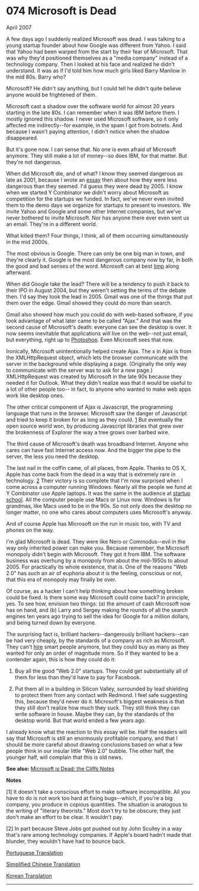 # 074 Microsoft is Dead


  
 
  
 April 2007   
  
 A few days ago I suddenly realized Microsoft was dead. I was talking to a young startup founder about how Google was different from Yahoo. I said that Yahoo had been warped from the start by their fear of Microsoft. That was why they'd positioned themselves as a "media company" instead of a technology company. Then I looked at his face and realized he didn't understand. It was as if I'd told him how much girls liked Barry Manilow in the mid 80s. Barry 
who?  
 
  
 Microsoft? He didn't say anything, but I could tell he didn't quite believe anyone would be frightened of them.   
  
 Microsoft cast a shadow over the software world for almost 20 years starting in the late 80s. I can remember when it was IBM before them. I mostly ignored this shadow. I never used Microsoft software, so it only affected me indirectly--for example, in the spam I got from botnets. And because I wasn't paying attention, I didn't notice when the shadow disappeared.   
  
 But it's gone now. I can sense that. No one is even afraid of Microsoft anymore. They still make a lot of money--so does IBM, for that matter. But they're not dangerous.   
  
 When did Microsoft die, and of what? I know they seemed dangerous as late as 2001, because I wrote an [essay](road.html) then about how they were less dangerous than they seemed. I'd guess they were dead by 2005. I know when we started Y Combinator we didn't worry about Microsoft as competition for the startups we funded. In fact, we've never even invited them to the demo days we organize for startups to present to investors. We invite Yahoo and Google and some other Internet companies, but we've never bothered to invite Microsoft. Nor has anyone there ever even sent us an email. They're in a different world.   
  
 What killed them? Four things, I think, all of them occurring simultaneously in the mid 2000s.   
  
 The most obvious is Google. There can only be one big man in town, and they're clearly it. Google is the most dangerous company now by far, in both the good and bad senses of the word. Microsoft can at best [limp](http://live.com) along afterward.   
  
 When did Google take the lead? There will be a tendency to push it back to their IPO in August 2004, but they weren't setting the terms of the debate then. I'd say they took the lead in 2005\. Gmail was one of the things that put them over the edge. Gmail showed they could do more than search.   
  
 Gmail also showed how much you could do with web-based software, if you took advantage of what later came to be called "Ajax." And that was the second cause of Microsoft's death: everyone can see the desktop is over. It now seems inevitable that applications will live on the web--not just email, but everything, right up to [Photoshop](http://snipshot.com). Even Microsoft sees that now.   
  
 Ironically, Microsoft unintentionally helped create Ajax. The x in Ajax is from the XMLHttpRequest object, which lets the browser communicate with the server in the background while displaying a page. (Originally the only way to communicate with the server was to ask for a new page.) XMLHttpRequest was created by Microsoft in the late 90s because they needed it for Outlook. What they didn't realize was that it would be useful to a lot of other people too-- in fact, to anyone who wanted to make web apps work like desktop ones.   
  
 The other critical component of Ajax is Javascript, the programming language that runs in the browser. Microsoft saw the danger of Javascript and tried to keep it broken for as long as they could. [1](#microsoft_is_dead_note1) But eventually the open source world won, by producing Javascript libraries that grew over the brokenness of Explorer the way a tree grows over barbed wire.   
  
 The third cause of Microsoft's death was broadband Internet. Anyone who cares can have fast Internet access now. And the bigger the pipe to the server, the less you need the desktop.   
  
 The last nail in the coffin came, of all places, from Apple. Thanks to OS X, Apple has come back from the dead in a way that is extremely rare in technology. [2](#microsoft_is_dead_note2) Their victory is so complete that I'm now surprised when I come across a computer running Windows. Nearly all the people we fund at Y Combinator use Apple laptops. It was the same in the audience at [startup school](http://www.bosstalks.com/StartupSchool2007/all_macs_and_all_writing.jpg). All the computer people use Macs or Linux now. Windows is for grandmas, like Macs used to be in the 90s. So not only does the desktop no longer matter, no one who cares about computers uses Microsoft's anyway.   
  
 And of course Apple has Microsoft on the run in music too, with TV and phones on the way.   
  
 I'm glad Microsoft is dead. They were like Nero or Commodus--evil in the way only inherited power can make you. Because remember, the Microsoft monopoly didn't begin with Microsoft. They got it from IBM. The software business was overhung by a monopoly from about the mid-1950s to about 2005. For practically its whole existence, that is. One of the reasons "Web 2.0" has such an air of euphoria about it is the feeling, conscious or not, that this era of monopoly may finally be over.   
  
 Of course, as a hacker I can't help thinking about how something broken could be fixed. Is there some way Microsoft could come back? In principle, yes. To see how, envision two things: (a) the amount of cash Microsoft now has on hand, and (b) Larry and Sergey making the rounds of all the search engines ten years ago trying to sell the idea for Google for a million dollars, and being turned down by everyone.   
  
 The surprising fact is, brilliant hackers--dangerously brilliant hackers--can be had very cheaply, by the standards of a company as rich as Microsoft. They can't [hire](hiring.html) smart people anymore, but they could buy as many as they wanted for only an order of magnitude more. So if they wanted to be a contender again, this is how they could do it:   
  
 
  1. Buy all the good "Web 2.0" startups. They could get substantially all of them for less than they'd have to pay for Facebook.  
 
  
 

 
  2. Put them all in a building in Silicon Valley, surrounded by lead shielding to protect them from any contact with Redmond. 
 I feel safe suggesting this, because they'd never do it. Microsoft's biggest weakness is that they still don't realize how much they suck. They still think they can write software in house. Maybe they can, by the standards of the desktop world. But that world ended a few years ago.   
  
 I already know what the reaction to this essay will be. Half the readers will say that Microsoft is still an enormously profitable company, and that I should be more careful about drawing conclusions based on what a few people think in our insular little "Web 2.0" bubble. The other half, the younger half, will complain that this is old news.   
  
 
  
 
  
 
  
 
  
 **See also:** [Microsoft is Dead: the Cliffs Notes](cliffsnotes.html)   
  
 **Notes**   
  
 <a name=microsoft_is_dead_note1>[1]</a> It doesn't take a conscious effort to make software incompatible. All you have to do is not work too hard at fixing bugs--which, if you're a big company, you produce in copious quantities. The situation is analogous to the writing of "literary theorists." Most don't try to be obscure; they just don't make an effort to be clear. It wouldn't pay.   
  
 <a name=microsoft_is_dead_note2>[2]</a> In part because Steve Jobs got pushed out by John Sculley in a way that's rare among technology companies. If Apple's board hadn't made that blunder, they wouldn't have had to bounce back.   
  
 
  
 
  
 
  
 [Portuguese Translation](http://www.dicas-l.com.br/zonadecombate/zonadecombate_20070417.php)   
  
 
  
 [Simplified Chinese Translation](http://flyingapplet.spaces.live.com/blog/cns!F682AFBD82F7E261!555.entry)   
  
 
  
 [Korean Translation](http://appledelhi.wordpress.com/2008/10/05/)   
  
 
  
 
  
 
  
 
  
 

 
* * *
 

 

